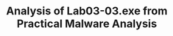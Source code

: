 ---
title: "Analysis of Lab03-03.exe from Practical Malware Analysis"
link: https://pastebin.com/AbF2Li8p
description: "Analysis of Lab03-03.exe from Practical Malware Analysis book for the class of Malware Analysis & Engineering of UC3M"
categories: analysis
---